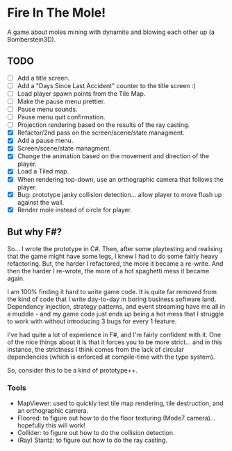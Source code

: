 # Fire In The Mole!
A game about moles mining with dynamite and blowing each other up (a Bomberstein3D).

## TODO
 - [ ] Add a title screen.
 - [ ] Add a "Days Since Last Accident" counter to the title screen :)
 - [ ] Load player spawn points from the Tile Map.
 - [ ] Make the pause menu prettier.
 - [ ] Pause menu sounds.
 - [ ] Pause menu quit confirmation. 
 - [ ] Projection rendering based on the results of the ray casting.
 - [x] Refactor/2nd pass on the screen/scene/state managment.
 - [x] Add a pause menu.
 - [x] Screen/scene/state managment. 
 - [x] Change the animation based on the movement and direction of the player.
 - [x] Load a Tiled map.
 - [x] When rendering top-down, use an orthographic camera that follows the player.
 - [x] Bug: prototype janky collision detection... allow player to move flush up against the wall.
 - [x] Render mole instead of circle for player.

## But why F#?
So... I wrote the prototype in C#. Then, after some playtesting and realising that the game might have some legs, I knew I had to do some fairly heavy refactoring. But, the harder I refactored, the more it became a re-write. And then the harder I re-wrote, the more of a hot spaghetti mess it became again.

I am 100% finding it hard to write game code. It is quite far removed from the kind of code that I write day-to-day in boring business software land. Dependency injection, strategy patterns, and event streaming have me all in a muddle - and my game code just ends up being a hot mess that I struggle to work with without introducing 3 bugs for every 1 feature.

I've had quite a lot of experience in F#, and I'm fairly confident with it. One of the nice things about it is that it forces you to be more strict... and in this instance, the strictness I think comes from the lack of circular dependencies (which is enforced at compile-time with the type system).

So, consider this to be a kind of prototype++.

### Tools
 - MapViewer: used to quickly test tile map rendering, tile destruction, and an orthographic camera.
 - Floored: to figure out how to do the floor texturing (Mode7 camera)... hopefully this will work!
 - Collider: to figure out how to do the collision detection.
 - (Ray) Stantz: to figure out how to do the ray casting.